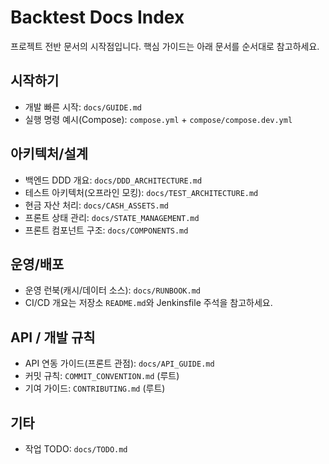 # Backtest Docs Index

프로젝트 전반 문서의 시작점입니다. 핵심 가이드는 아래 문서를 순서대로 참고하세요.

## 시작하기

- 개발 빠른 시작: `docs/GUIDE.md`
- 실행 명령 예시(Compose): `compose.yml` + `compose/compose.dev.yml`

## 아키텍처/설계

- 백엔드 DDD 개요: `docs/DDD_ARCHITECTURE.md`
- 테스트 아키텍처(오프라인 모킹): `docs/TEST_ARCHITECTURE.md`
- 현금 자산 처리: `docs/CASH_ASSETS.md`
- 프론트 상태 관리: `docs/STATE_MANAGEMENT.md`
- 프론트 컴포넌트 구조: `docs/COMPONENTS.md`

## 운영/배포

- 운영 런북(캐시/데이터 소스): `docs/RUNBOOK.md`
- CI/CD 개요는 저장소 `README.md`와 Jenkinsfile 주석을 참고하세요.

## API / 개발 규칙

- API 연동 가이드(프론트 관점): `docs/API_GUIDE.md`
- 커밋 규칙: `COMMIT_CONVENTION.md` (루트)
- 기여 가이드: `CONTRIBUTING.md` (루트)

## 기타

- 작업 TODO: `docs/TODO.md`

